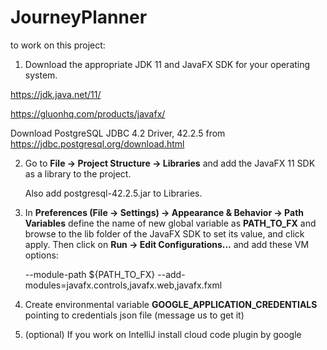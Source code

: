 # JourneyPlanner

to work on this project:

1. Download the appropriate JDK 11 and JavaFX SDK for your operating system.

https://jdk.java.net/11/

https://gluonhq.com/products/javafx/

Download PostgreSQL JDBC 4.2 Driver, 42.2.5 from
https://jdbc.postgresql.org/download.html 

2.  Go to **File -> Project Structure -> Libraries** and add the JavaFX 11 SDK as a library to the project.
    
    Also add postgresql-42.2.5.jar to Libraries.

3. 
    In **Preferences (File -> Settings) -> Appearance & Behavior -> Path Variables**
     define the name of new global variable as **PATH_TO_FX** and browse to the lib folder of the JavaFX SDK to set its value,
      and click apply.
    Then click on **Run -> Edit Configurations...** and add these VM options:
    
    --module-path ${PATH_TO_FX} --add-modules=javafx.controls,javafx.web,javafx.fxml
   
4. Create environmental variable **GOOGLE_APPLICATION_CREDENTIALS** pointing to credentials json file (message us to get it)

5. (optional) If you work on IntelliJ install cloud code plugin by google
